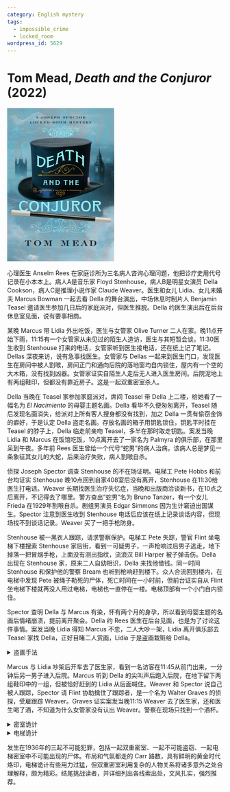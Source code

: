 ```yaml
---
category: English mystery
tags:
  - impossible_crime
  - locked_room
wordpress_id: 5629
---
```


# Tom Mead, <i>Death and the Conjuror</i> (2022)

<img src=images/2022_cover.jpg width=250/>

心理医生 Anselm Rees 在家庭诊所为三名病人咨询心理问题，他把诊疗史用代号记录在小本本上。病人A是音乐家 Floyd Stenhouse，病人B是明星女演员 Della Cookson，病人C是推理小说作家 Claude Weaver。医生和女儿 Lidia、女儿未婚夫 Marcus Bowman 一起去看 Della 的舞台演出，中场休息时制片人 Benjamin Teasel 邀请医生参加几日后的家庭派对，但医生推脱。Della 约医生演出后在后台休息室见面，说有要事相商。

某晚 Marcus 带 Lidia 外出吃饭，医生与女管家 Olive Turner 二人在家。晚11点开始下雨，11:15有一个女管家从未见过的陌生人造访，医生与其短暂会谈。11:30医生收到 Stenhouse 打来的电话，女管家听到医生接电话，还在纸上记了笔记。Dellas 深夜来访，说有急事找医生。女管家与 Dellas 一起来到医生门口，发现医生在房间中被人割喉，房间正门和通向后院的落地窗均自内锁住，屋内有一个空的大木箱，没有找到凶器。女管家证实自陌生人走后无人进入医生房间。后院泥地上有两组鞋印，但都没有靠近房子。这是一起双重密室杀人。

Della 当晚在 Teasel 家参加家庭派对，席间 Teasel 带 Della 上二楼，给她看了一幅名为 *El Nacimiento* 的母婴主题名画。Della 看毕不久便匆匆离开，Teasel 随后发现名画消失，给派对上所有客人搜身都没有找到，加之 Della 一贯有偷窃金饰的癖好，于是认定 Della 盗走名画。存放名画的箱子用钥匙锁住，钥匙平时挂在 Teasel 的脖子上，Della 临走前亲吻 Teasel，多半在那时取走钥匙。案发当晚 Lidia 和 Marcus 在饭馆吃饭，10点离开去了一家名为 Palmyra 的俱乐部，在那里呆到午夜。多年前 Rees 医生曾给一个代号“蛇男”的病人治病，该病人总是梦见一条象征其女儿的大蛇，后来治疗失败，病人割喉自杀。

侦探 Joseph Spector 调查 Stenhouse 的不在场证明。电梯工 Pete Hobbs 和前台均证实 Stenhouse 晚10点回到自家408室后没有离开，Stenhouse 在11:30给医生打电话。Weaver 长期找医生治疗失忆症，当晚和出版商洽谈新书，在10点之后离开，不记得去了哪里。警方查出“蛇男”名为 Bruno Tanzer，有一个女儿 Frieda 在1929年割喉自杀。剧组男演员 Edgar Simmons 因为生计窘迫出国谋生。Spector 注意到医生收到 Stenhouse 电话后应该在纸上记录谈话内容，但现场找不到谈话记录。Weaver 买了一把手枪防身。

Stenhouse 被一黑衣人跟踪，请求警察保护。电梯工 Pete 失踪，警官 Flint 坐电梯下楼搜索 Stenhouse 家后街，看到一可疑男子，一声枪响过后男子逃走，地下掉落一把冒烟手枪，上面没有测出指纹，流浪汉 Bill Harper 被子弹击伤。Della 出现在 Stenhouse 家，原来二人自幼相识，Della 来找他借钱。同一时间 Stenhouse 和保护他的警察 Bream 也听到枪响赶到楼下。众人合流回到楼内，在电梯中发现 Pete 被绳子勒死的尸体，死亡时间在一小时前，但前台证实自从 Flint 坐电梯下楼就再没人用过电梯，电梯也一直停在一楼。电梯顶部有一个小门自内锁住。

Spector 查明 Della 与 Marcus 有染，怀有两个月的身孕，所以看到母婴主题的名画后情绪崩溃，提前离开聚会。Della 约 Rees 医生在后台见面，也是为了讨论这件事情。案发当晚 Lidia 得知 Marcus 不忠，二人大吵一架，Lidia 离开俱乐部去 Teasel 家找 Della，正好目睹二人赏画，Lidia 于是盗画栽赃给 Della。

<details><summary>盗画手法</summary>
Lidia 趁与 Teasel 跳舞的机会取走其脖子上的钥匙。Lidia 把画从画框中切下，把画框切成小条从窗户丢到外面，带着画离开聚会，再处理掉外面的画框碎片。只有受邀参加聚会的客人被搜身。Lidia 后来把画藏在 Marcus 的汽车顶篷里。
</details>

Marcus 与 Lidia 吵架后开车去了医生家，看到一名访客在11:45从前门出来，一分钟后另一男子进入后院。Marcus 听到 Della 的尖叫声后跑入后院，在地下留下两组鞋印中的一组，但被恰好赶到的 Lidia 从后面喊住。Weaver 和 Spector 说自己被人跟踪，Spector 请 Flint 协助擒住了跟踪者，是一个名为 Walter Graves 的侦探，受雇跟踪 Weaver。Graves 证实案发当晚11:15 Weaver 去了医生家，还和医生喝了酒，不知道为什么女管家没有认出 Weaver。警察在现场只找到一个酒杯。

<details><summary>密室诡计</summary>
Weaver 有外遇，以失忆为借口搪塞妻子问题，妻子让他去找 Rees 医生治疗。Weaver 雇了演员 Edgar Simmons 冒充自己看病，所以医生和女管家在案发日之前看到的 Weaver 并不是其本人，当晚看到的陌生人才是 Weaver。Stenhouse 在11点下雨前从后院落地窗进入医生家，所以没在地下留下鞋印。Stenhouse 在医生酒中下药使其昏迷，正要下手时 Weaver 来访，Stenhouse 将昏迷的医生藏在大木箱里，自己冒充医生与 Weaver 见面。Weaver 走后 Stenhouse 杀死医生。Stenhouse 提前安排了 Pete 给医生家打电话，自己接电话伪造不在场证明。随后 Della 来访，Stenhouse 走落地窗到后院，用鞋带把落地窗把手从外面捆住，自己藏在一处凹陷处。Della 和女管家从里面打不开落地窗，看见钥匙在锁孔里，误以为落地窗自内锁住。Stenhouse 等 Della 和女管家离开房间后，再走落地窗回到房间，伺机从前门离开，临走时拿走屋内的酒杯和记录纸。Stenhouse 冒充有心理问题找医生看病，是为了有机会接近医生，其杀人动机是为了替情人 Frieda 报仇。
</details>

<details><summary>电梯诡计</summary>
Stenhouse 把 Pete 迷晕放在五楼屋顶，脖子上套了一个绳圈，绳子另一头系在电梯上，电梯停在四楼。Flint 坐电梯下楼时绳圈收紧，将 Pete 勒死，尸体吊在电梯通道中，一段时间后绳子因为承受不住尸体重量断开，尸体从电梯顶部小门掉入电梯中。Stenhouse 事先在小门后面装了橡皮绳，所以小门会自动关闭。Stenhouse 在家里安装了一个装置，可以从屋内触发门铃，他趁 Bream 在门口查看时把手枪从窗口扔下，手枪触地时射出子弹击中流浪汉。Stenhouse 在发现尸体时伺机锁上小门。
</details>

发生在1936年的三起不可能犯罪，包括一起双重密室、一起不可能盗窃、一起电梯密室中不可能出现的尸体。布局和气氛都走的 Carr 路数，具有鲜明的黄金时代烙印，电梯诡计有些用力过猛，但双重密室利用复杂的人物关系将诸多意外之处合理解释，颇为精彩。结尾挑战读者，并详细列出各线索出处，文风扎实，强烈推荐。